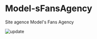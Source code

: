 # Model-sFansAgency
Site agence Model's Fans Agency


![update](https://github.com/AbdouScript/Model-sFansAgency/assets/93708457/63ffd7ba-5abf-4f03-a754-7bc49d6cbad5)
